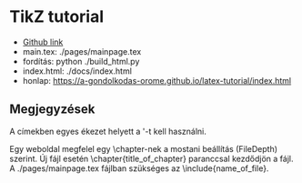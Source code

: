# TikZ tutorial

* [Github link](https://github.com/a-gondolkodas-orome/latex-tutorial)
* main.tex: ./pages/mainpage.tex
* fordítás: python ./build_html.py 
* index.html: ./docs/index.html 
* honlap: https://a-gondolkodas-orome.github.io/latex-tutorial/index.html

## Megjegyzések

A címekben egyes ékezet helyett a  '<karakter>-t kell használni. 

Egy weboldal megfelel egy \chapter-nek a mostani beállítás (FileDepth) szerint. Új fájl esetén \chapter{title_of_chapter} paranccsal kezdődjön a fájl. A ./pages/mainpage.tex fájlban szükséges az \include{name_of_file}.


